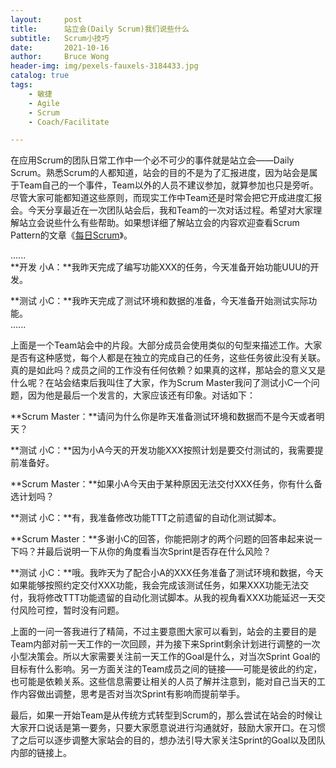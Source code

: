 ```yaml
---
layout:     post
title:      站立会(Daily Scrum)我们说些什么
subtitle:   Scrum小技巧
date:       2021-10-16
author:     Bruce Wong
header-img: img/pexels-fauxels-3184433.jpg 
catalog: true
tags:
    - 敏捷
    - Agile
    - Scrum
    - Coach/Facilitate

---
```


在应用Scrum的团队日常工作中一个必不可少的事件就是站立会——Daily Scrum。熟悉Scrum的人都知道，站会的目的不是为了汇报进度，因为站会是属于Team自己的一个事件，Team以外的人员不建议参加，就算参加也只是旁听。尽管大家可能都知道这些原则，而现实工作中Team还是时常会把它开成进度汇报会。今天分享最近在一次团队站会后，我和Team的一次对话过程。希望对大家理解站立会说些什么有些帮助。如果想详细了解站立会的内容欢迎查看Scrum Pattern的文章《[每日Scrum](https://brucetalk.com/2021/04/03/pattern-daily-scrum/)》。  

......  
**开发 小A：**我昨天完成了编写功能XXX的任务，今天准备开始功能UUU的开发。  

**测试 小C：**我昨天完成了测试环境和数据的准备，今天准备开始测试实际功能。  
......  

上面是一个Team站会中的片段。大部分成员会使用类似的句型来描述工作。大家是否有这种感觉，每个人都是在独立的完成自己的任务，这些任务彼此没有关联。真的是如此吗？成员之间的工作没有任何依赖？如果真的这样，那站会的意义又是什么呢？在站会结束后我叫住了大家，作为Scrum Master我问了测试小C一个问题，因为他是最后一个发言的，大家应该还有印象。对话如下：  

**Scrum Master：**请问为什么你是昨天准备测试环境和数据而不是今天或者明天？  

**测试 小C：**因为小A今天的开发功能XXX按照计划是要交付测试的，我需要提前准备好。  

**Scrum Master：**如果小A今天由于某种原因无法交付XXX任务，你有什么备选计划吗？  

**测试 小C：**有，我准备修改功能TTT之前遗留的自动化测试脚本。  

**Scrum Master：**多谢小C的回答，你能把刚才的两个问题的回答串起来说一下吗？并最后说明一下从你的角度看当次Sprint是否存在什么风险？   

**测试 小C：**哦。我昨天为了配合小A的XXX任务准备了测试环境和数据，今天如果能够按照约定交付XXX功能，我会完成该测试任务，如果XXX功能无法交付，我将修改TTT功能遗留的自动化测试脚本。从我的视角看XXX功能延迟一天交付风险可控，暂时没有问题。  

上面的一问一答我进行了精简，不过主要意图大家可以看到，站会的主要目的是Team内部对前一天工作的一次回顾，并为接下来Sprint剩余计划进行调整的一次小型决策会。所以大家需要关注前一天工作的Goal是什么，对当次Sprint Goal的目标有什么影响。另一方面关注的Team成员之间的链接——可能是彼此的约定，也可能是依赖关系。这些信息需要让相关的人员了解并注意到，能对自己当天的工作内容做出调整，思考是否对当次Sprint有影响而提前举手。  

最后，如果一开始Team是从传统方式转型到Scrum的，那么尝试在站会的时候让大家开口说话是第一要务，只要大家愿意说进行沟通就好，鼓励大家开口。在习惯了之后可以逐步调整大家站会的目的，想办法引导大家关注Sprint的Goal以及团队内部的链接上。  
